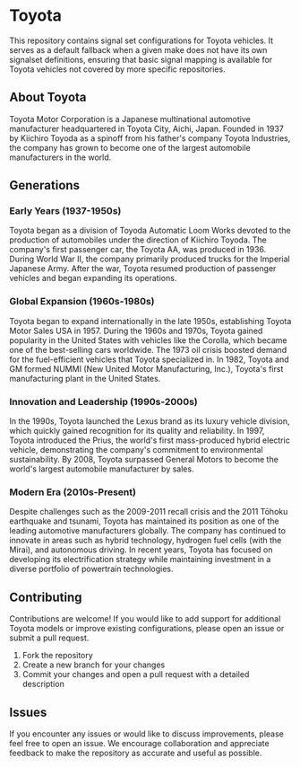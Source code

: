 # Toyota

This repository contains signal set configurations for Toyota vehicles. It serves as a default fallback when a given make does not have its own signalset definitions, ensuring that basic signal mapping is available for Toyota vehicles not covered by more specific repositories.

## About Toyota

Toyota Motor Corporation is a Japanese multinational automotive manufacturer headquartered in Toyota City, Aichi, Japan. Founded in 1937 by Kiichiro Toyoda as a spinoff from his father's company Toyota Industries, the company has grown to become one of the largest automobile manufacturers in the world.

## Generations

### Early Years (1937-1950s)
Toyota began as a division of Toyoda Automatic Loom Works devoted to the production of automobiles under the direction of Kiichiro Toyoda. The company's first passenger car, the Toyota AA, was produced in 1936. During World War II, the company primarily produced trucks for the Imperial Japanese Army. After the war, Toyota resumed production of passenger vehicles and began expanding its operations.

### Global Expansion (1960s-1980s)
Toyota began to expand internationally in the late 1950s, establishing Toyota Motor Sales USA in 1957. During the 1960s and 1970s, Toyota gained popularity in the United States with vehicles like the Corolla, which became one of the best-selling cars worldwide. The 1973 oil crisis boosted demand for the fuel-efficient vehicles that Toyota specialized in. In 1982, Toyota and GM formed NUMMI (New United Motor Manufacturing, Inc.), Toyota's first manufacturing plant in the United States.

### Innovation and Leadership (1990s-2000s)
In the 1990s, Toyota launched the Lexus brand as its luxury vehicle division, which quickly gained recognition for its quality and reliability. In 1997, Toyota introduced the Prius, the world's first mass-produced hybrid electric vehicle, demonstrating the company's commitment to environmental sustainability. By 2008, Toyota surpassed General Motors to become the world's largest automobile manufacturer by sales.

### Modern Era (2010s-Present)
Despite challenges such as the 2009-2011 recall crisis and the 2011 Tōhoku earthquake and tsunami, Toyota has maintained its position as one of the leading automotive manufacturers globally. The company has continued to innovate in areas such as hybrid technology, hydrogen fuel cells (with the Mirai), and autonomous driving. In recent years, Toyota has focused on developing its electrification strategy while maintaining investment in a diverse portfolio of powertrain technologies.

## Contributing

Contributions are welcome! If you would like to add support for additional Toyota models or improve existing configurations, please open an issue or submit a pull request.

1. Fork the repository
2. Create a new branch for your changes
3. Commit your changes and open a pull request with a detailed description

## Issues

If you encounter any issues or would like to discuss improvements, please feel free to open an issue. We encourage collaboration and appreciate feedback to make the repository as accurate and useful as possible.
